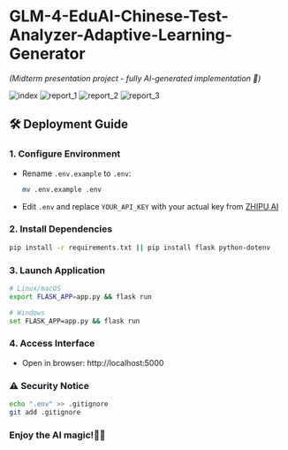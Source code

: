 # GLM-4-EduAI-Chinese-Test-Analyzer-Adaptive-Learning-Generator  
*(Midterm presentation project - fully AI-generated implementation 🚀)*  

![index](https://github.com/user-attachments/assets/5ee86e3b-35a0-4382-812e-4e802015b003)
![report_1](https://github.com/user-attachments/assets/7e3f63b0-b464-4225-a94b-54d9e911ae6c)
![report_2](https://github.com/user-attachments/assets/399af813-8350-4bbe-9937-f49c29584fc0)
![report_3](https://github.com/user-attachments/assets/b74ae9d5-16c8-47a9-9558-aa2029bb15d7)


## 🛠️ Deployment Guide  

### 1. **Configure Environment**  
   - Rename `.env.example` to `.env`:  
     ```bash
     mv .env.example .env
     ```
   - Edit `.env` and replace `YOUR_API_KEY` with your actual key from [ZHIPU AI](https://bigmodel.cn/)  

### 2. **Install Dependencies**  
   ```bash
   pip install -r requirements.txt || pip install flask python-dotenv
   ```

### 3. **Launch Application**  
```bash
# Linux/macOS
export FLASK_APP=app.py && flask run

# Windows
set FLASK_APP=app.py && flask run
```

### 4. **Access Interface​**  
   - Open in browser: http://localhost:5000  


### **⚠️ ​​Security Notice​​**  
```bash
echo ".env" >> .gitignore
git add .gitignore
```


### **Enjoy the AI magic!​​ 🤖✨**  







